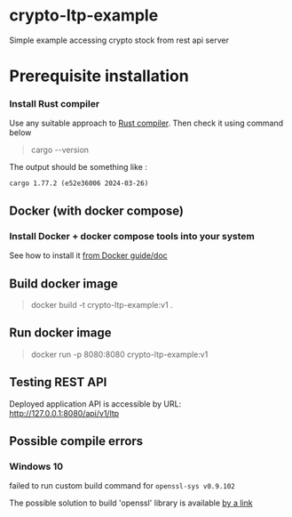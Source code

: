 # crypto-ltp-example
Simple example accessing crypto stock from rest api server

# Prerequisite installation

### Install Rust compiler
Use any suitable approach to [Rust compiler](https://www.rust-lang.org/tools/install). Then check it using command below

>cargo --version

The output should be something like :

```
cargo 1.77.2 (e52e36006 2024-03-26)
```

## Docker (with docker compose)

### Install Docker + docker compose tools into your system
See how to install it [from Docker guide/doc](https://docs.docker.com/engine/install/)

## Build docker image

> docker build -t crypto-ltp-example:v1 .

## Run docker image

> docker run -p 8080:8080 crypto-ltp-example:v1

## Testing REST API
Deployed application API is accessible by URL: http://127.0.0.1:8080/api/v1/ltp

## Possible compile errors

### Windows 10

failed to run custom build command for `openssl-sys v0.9.102`

The possible solution to build 'openssl' library is available [by a link](https://github.com/sfackler/rust-openssl/issues/1086#issue-422065024) 